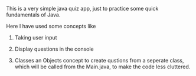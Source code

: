This is a very simple java quiz app, just to practice some quick fundamentals of Java.

Here I have used some concepts like

1. Taking user input

2. Display questions in the console

3. Classes an Objects concept to create qustions from a seperate class, which will be called from the Main.java, to make the code less cluttered.

